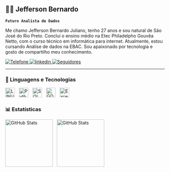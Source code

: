 <!-- cabeçalho -->
## 👨‍💻 Jefferson Bernardo

**`Futuro Analista de Dados`**

Me chamo Jefferson Bernardo Juliano, tenho 27 anos e sou natural de São José do Rio Preto. Concluí o ensino médio na Etec Philadelpho Gouvêa Netto, com o curso técnico em informática para internet. Atualmente, estou cursando Análise de dados na EBAC. Sou apaixonado por tecnologia e gosto de compartilho meu conhecimento.

<!-- formatação das imagens para redes sociais e contatos -->
<p align="left">
    <a href="">
        <img 
            alt="Telefone" 
            title="Contato" 
            src="https://custom-icon-badges.demolab.com/badge/-17--99247--2689-red?style=for-the-badge&logo=phone&logoColor=white"
        />
    </a>
    <a href="https://www.linkedin.com/in/jefferson-bernardo-85a755127/">
        <img 
            alt="linkedin" 
            title="Siga meu linkedin" 
            src="https://custom-icon-badges.demolab.com/badge/-Linkedin Jefferson Bernardo-blue?style=for-the-badge&logo=mention&logoColor=white"
        />
    </a> 
   <a href="https://github.com/Jefferson-Bernardo-Juliano?tab=followers">
        <img 
            alt="Seguidores" 
            title="Me siga no GitHub" 
            src="https://custom-icon-badges.demolab.com/github/followers/Jefferson-Bernardo-Juliano?color=236ad3&labelColor=1155ba&style=for-the-badge&logo=github&label=Seguidores&logoColor=white"
        />
    </a>
</p>

---
<!-- cabeçalho em nivél 3 -->
### 🤖 Linguagens e Tecnologias
<!-- formatação imagens de liguagens -->
<img 
    align="left" 
    alt="LINUX"
    title="LINUX" 
    width="30px" 
    style="padding-right: 10px;" 
    src="https://cdn.jsdelivr.net/gh/devicons/devicon@latest/icons/linux/linux-original.svg"
/>
<img 
    align="left" 
    alt="Python" 
    title="Python"
    width="30px" 
    style="padding-right: 10px;" 
    src="https://cdn.jsdelivr.net/gh/devicons/devicon@latest/icons/python/python-original.svg" 
/>
<img 
    align="left" 
    alt="SQL" 
    title="SQL"
    width="30px" 
    style="padding-right: 10px;" 
    src="https://cdn.jsdelivr.net/gh/devicons/devicon@latest/icons/mysql/mysql-original-wordmark.svg" 
/>
<img 
    align="left" 
    alt="GOOGLE" 
    title="GOOGLE"
    width="30px" 
    style="padding-right: 10px;" 
    src="https://cdn.jsdelivr.net/gh/devicons/devicon@latest/icons/google/google-original.svg"
/>
<img 
    align="left" 
    alt="Excel" 
    title="Excel"
    width="30px" 
    style="padding-right: 10px;" 
    src="https://github.com/sempostma/office365-icons/blob/master/png/256/excel.png?raw=true" 
/>

<br/>
<br/>

<!-- cabeçalho em nivél 3 -->
### 📊 Estatísticas
<!-- formatação imagens de status dentro do GitHub -->
<p>
  <img 
    align="left" 
    alt="GitHub Stats" 
    height="150" 
    style="padding-right: 10px;" 
    src="https://github-readme-stats.vercel.app/api?username=Jefferson-Bernardo-Juliano&show_icons=true&theme=dark&include_all_commits=true&locale=pt-br" 
  />

<img 
      align="left" 
      alt="GitHub Stats" 
      height="150" 
      src="https://github-readme-stats.vercel.app/api/top-langs/?username=Jefferson-Bernardo-Juliano&theme=dark&layout=compact&custom_title=Tecnologias&langs_count=9" 
  />

</p>
